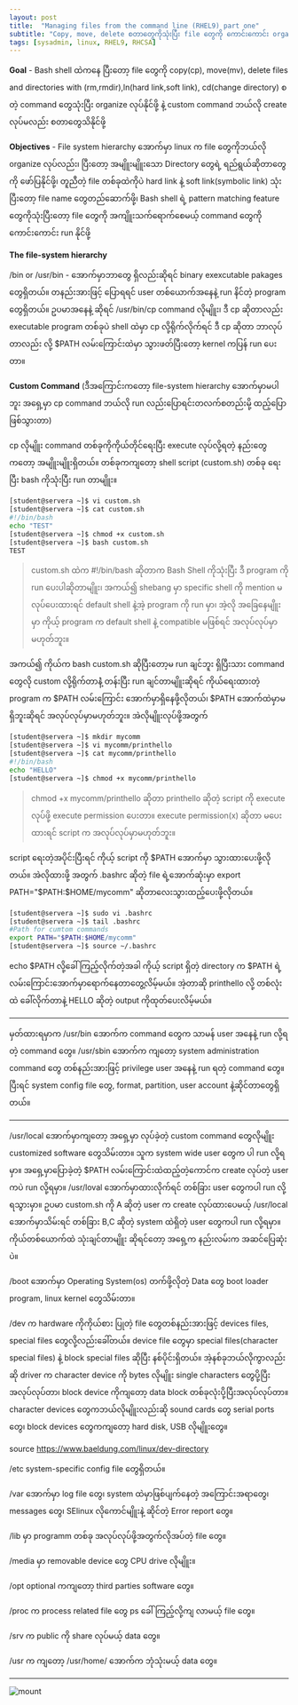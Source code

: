 ```yaml
---
layout: post
title:  "Managing files from the command line (RHEL9) part one"
subtitle: "Copy, move, delete စတာတွေကိုသုံးပြီး file တွေကို ကောင်းကောင်း organize လုပ်နိုင်ဖို့"
tags: [sysadmin, linux, RHEL9, RHCSA]
---
```


**Goal** - Bash shell ထဲကနေ ပြီးတော့ file တွေကို copy(cp), move(mv), delete files and directories with (rm,rmdir),ln(hard link,soft link), cd(change directory) စတဲ့ command တွေသုံးပြီး organize လုပ်နိုင်ဖို့ နဲ့ custom command ဘယ်လို create လုပ်မလည်း စတာတွေသိနိုင်ဖို့

**Objectives** - File system hierarchy အောက်မှာ linux က file တွေကိုဘယ်လို organize လုပ်လည်း၊ ပြီးတော့ အမျိူးမျိူးသော Directory တွေရဲ့ ရည်ရွယ်ဆိုတာတွေကို ဖော်ပြနိုင်ဖို့၊ တူညီတဲ့ file တစ်ခုထဲကိုပဲ hard link နဲ့ soft link(symbolic link) သုံးပြီးတော့ file name တွေတည်ဆောက်ဖို့၊ Bash shell ရဲ့ pattern matching feature တွေကိုသုံးပြီးတော့ file တွေကို အကျိူးသက်ရောက်စေမယ့် command တွေကို ကောင်းကောင်း run နိုင်ဖို့
           
**The file-system hierarchy**


/bin or /usr/bin - အောက်မှာဘာတွေ ရှိလည်းဆိုရင် binary exexcutable pakages တွေရှိတယ်။ တနည်းအားဖြင့် ပြောရရင် user တစ်ယောက်အနေနဲ့ run နိင်တဲ့ program တွေရှိတယ်။ ဥပမာအနေနဲ့ ဆိုရင် /usr/bin/cp command လိုမျိူး၊ ဒီ cp ဆိုတာလည်း executable program တစ်ခုပဲ shell ထဲမှာ cp လို့ရိုက်လိုက်ရင် ဒီ cp ဆိုတာ ဘာလုပ်တာလည်း လို့ $PATH လမ်းကြောင်းထဲမှာ သွားဖတ်ပြီးတော့ kernel ကပြန် run ပေးတာ။

**Custom Command** (ဒီအကြောင်းကတော့ file-system hierarchy အောက်မှာမပါဘူး အရှေ့မှာ cp command ဘယ်လို run လည်းပြောရင်းတလက်စတည်းမို့ ထည့်ပြောဖြစ်သွားတာ)

cp လိုမျိူး command တစ်ခုကိုကိုယ်တိုင်ရေးပြီး execute လုပ်လို့ရတဲ့ နည်းတွေကတော့ အမျိူးမျိူးရှိတယ်။ တစ်ခုကကျတော့ shell script (custom.sh) တစ်ခု ရေးပြီး bash ကိုသုံးပြီး run တာမျိူး။ 

```bash
[student@servera ~]$ vi custom.sh
[student@servera ~]$ cat custom.sh 
#!/bin/bash
echo "TEST"
[student@servera ~]$ chmod +x custom.sh 
[student@servera ~]$ bash custom.sh 
TEST
```
> custom.sh ထဲက #!/bin/bash ဆိုတာက Bash Shell ကိုသုံးပြီး ဒီ program ကို run ပေးပါဆိုတာမျိူး၊ အကယ်၍ shebang မှာ specific shell ကို mention မလုပ်ပေးထားရင် default shell နဲ့အဲ့ program ကို run မှာ၊ အဲ့လို အခြေနေမျိူးမှာ ကိုယ့် program က default shell နဲ့ compatible မဖြစ်ရင် အလုပ်လုပ်မှာမဟုတ်ဘူး။

အကယ်၍ ကိုယ်က bash custom.sh ဆိုပြီးတော့မ run ချင်ဘူး ရှိပြီးသား command တွေလို custom လို့ရိုက်တာနဲံ့ တန်းပြီး run ချင်တာမျိူးဆိုရင် ကိုယ်ရေးထားတဲ့ program က $PATH လမ်းကြောင်း အောက်မှာရှိနေဖို့လိုတယ်၊ $PATH အောက်ထဲမှာမရှိဘူးဆိုရင် အလုပ်လုပ်မှာမဟုတ်ဘူး။ အဲလိုမျိူးလုပ်ဖို့အတွက်

```bash
[student@servera ~]$ mkdir mycomm
[student@servera ~]$ vi mycomm/printhello
[student@servera ~]$ cat mycomm/printhello 
#!/bin/bash
echo "HELLO"
[student@servera ~]$ chmod +x mycomm/printhello 
```
> chmod +x mycomm/printhello ဆိုတာ printhello ဆိုတဲ့ script ကို execute လုပ်ဖို့ execute permission ပေးတာ။ execute permission(x) ဆိုတာ မပေးထားရင် script က အလုပ်လုပ်မှာမဟုတ်ဘူး။

script ရေးတဲ့အပိုင်းပြီးရင် ကိုယ့် script ကို $PATH အောက်မှာ သွားထားပေးဖို့လိုတယ်။ အဲလိုထားဖို့ အတွက် .bashrc ဆိုတဲ့ file ရဲ့အောက်ဆုံးမှာ export PATH="$PATH:$HOME/mycomm" ဆိုတာလေးသွားထည့်ပေးဖို့လိုတယ်။ 

```bash
[student@servera ~]$ sudo vi .bashrc 
[student@servera ~]$ tail .bashrc 	
#Path for cumtom commands 
export PATH="$PATH:$HOME/mycomm"
[student@servera ~]$ source ~/.bashrc 
```
echo $PATH လို့ခေါ်ကြည့်လိုက်တဲ့အခါ ကိုယ့် script ရှိတဲ့ directory က $PATH ရဲ့လမ်းကြောင်းအောက်မှာရောက်နေတာတွေ့လိမ့်မယ်။ အဲ့တာဆို printhello လို့ တစ်လုံးထဲ ခေါ်လိုက်တာနဲ့ HELLO ဆိုတဲ့ output ကိုထုတ်ပေးလိမ့်မယ်။

**** 

မှတ်ထားရမှာက /usr/bin အောက်က command တွေက သာမန် user အနေနဲ့ run လို့ရတဲ့ command တွေ။ /usr/sbin အောက်က ကျတော့ system administration command တွေ တစ်နည်းအားဖြင့် privilege user အနေနဲ့ run ရတဲ့ command တွေ။ ပြီးရင် system config file တွေ, format, partition, user account နဲ့ဆိုင်တာတွေရှိတယ်။

*****

/usr/local အောက်မှာကျတော့ အရှေ့မှာ လုပ်ခဲ့တဲ့ custom command တွေလိုမျိူး customized software တွေသိမ်းတာ။ သူက system wide user တွေက ပါ run လို့ရမှာ။ အရှေ့မှာပြောခဲ့တဲ့ $PATH လမ်းကြောင်းထဲထည့်တဲ့ကောင်က create လုပ်တဲ့ user ကပဲ run လို့ရမှာ။ /usr/loval အောက်မှာထားလိုက်ရင် တစ်ခြား user တွေကပါ run လို့ရသွားမှာ။ ဥပမာ custom.sh ကို A ဆိုတဲ့ user က create လုပ်ထားပေမယ့် /usr/local အောက်မှာသိမ်းရင် တစ်ခြား B,C ဆိုတဲ့ system ထဲရှိတဲ့ user တွေကပါ run လို့ရမှာ။ ကိုယ်တစ်ယောက်ထဲ သုံးချင်တာမျိူး ဆိုရင်တော့ အရှေ့က နည်းလမ်းက အဆင်ပြေဆုံးပဲ။

/boot  အောက်မှာ Operating System(os) တက်ဖို့လိုတဲ့ Data တွေ boot loader program, linux kernel တွေသိမ်းတာ။

/dev  က hardware ကိုကိုယ်စား ပြုတဲ့ file တွေတစ်နည်းအားဖြင့် devices files, special files တွေလို့လည်းခေါ်တယ်။ device file တွေမှာ special files(character special files) နဲ့ block special files ဆိုပြီး နစ်ပိုင်းရှိတယ်။ အဲ့နစ်ခုဘယ်လိုကွာလည်းဆို driver က character device ကို bytes လိုမျိူး single characters တွေပို့ပြီး အလုပ်လုပ်တာ၊ block device ကိုကျတော့ data block တစ်ခုလုံးပို့ပြီးအလုပ်လုပ်တာ။ character devices တွေကဘယ်လိုမျိူးလည်းဆို sound cards တွေ serial ports တွေ၊ block devices တွေကကျတော့ hard disk, USB လိုမျိူးတွေ။

source <https://www.baeldung.com/linux/dev-directory>

/etc system-specific config file တွေရှိတယ်။

/var အောက်မှာ log file တွေ၊ system ထဲမှာဖြစ်ပျက်နေတဲ့ အကြောင်းအရာတွေ၊ messages တွေ၊ SElinux လိုကောင်မျိူးနဲ့ ဆိုင်တဲ့ Error report တွေ။

/lib မှာ programm တစ်ခု အလုပ်လုပ်ဖို့အတွက်လိုအပ်တဲ့ file တွေ။

/media မှာ removable device တွေ CPU drive လိုမျိူး။

/opt optional ကကျတော့ third parties software တွေ။

/proc က process related file တွေ ps ခေါ်ကြည့်လို့ကျ လာမယ့် file တွေ။

/srv က public ကို share လုပ်မယ့် data တွေ။

/usr က ကျတော့ /usr/home/ အောက်က ဘုံသုံးမယ့် data တွေ။

*****





![ mount ](/img/mount/1.png)
























